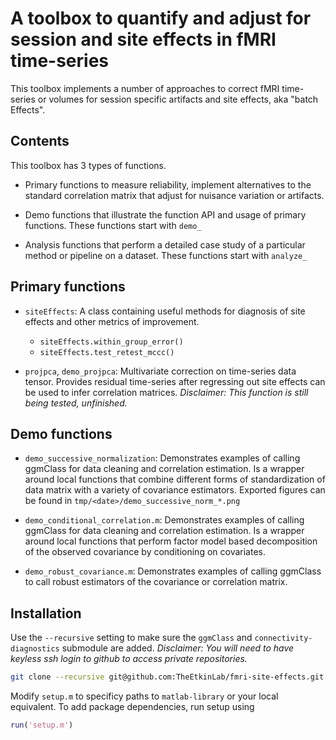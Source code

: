 # A toolbox to quantify and adjust for session and site effects in fMRI time-series

This toolbox implements a number of approaches to correct fMRI time-series or volumes for session specific artifacts and site effects, aka "batch Effects". 


## Contents

This toolbox has 3 types of functions. 

- Primary functions to measure reliability, implement alternatives to the standard correlation matrix that adjust for nuisance variation or artifacts. 

- Demo functions that illustrate the function API and usage of primary functions. These functions start with `demo_`

- Analysis functions that perform a detailed case study of a particular method or pipeline on a dataset. These functions start with `analyze_`

## Primary functions

- `siteEffects`: A class containing useful methods for diagnosis of site effects and other metrics of improvement. 
	- `siteEffects.within_group_error()` 
	- `siteEffects.test_retest_mccc()`

- `projpca`, `demo_projpca`: Multivariate correction on time-series data tensor. Provides residual time-series after regressing out site effects can be used to infer correlation matrices. *Disclaimer: This function is still being tested, unfinished.*

## Demo functions

- `demo_successive_normalization`: Demonstrates examples of calling ggmClass for data cleaning and correlation estimation. Is a wrapper around local functions that combine different forms of standardization of data matrix with a variety of covariance estimators. Exported figures can be found in `tmp/<date>/demo_successive_norm_*.png`

- `demo_conditional_correlation.m`: Demonstrates examples of calling ggmClass for data cleaning and correlation estimation. Is a wrapper around local functions that perform factor model based decomposition of the observed covariance by conditioning on covariates. 

- `demo_robust_covariance.m`: Demonstrates examples of calling ggmClass to call robust estimators of the covariance or correlation matrix. 


## Installation

Use the `--recursive` setting to make sure the `ggmClass` and `connectivity-diagnostics` submodule are added. *Disclaimer: You will need to have keyless ssh login to github to access private repositories.*

```bash
git clone --recursive git@github.com:TheEtkinLab/fmri-site-effects.git
```

Modify `setup.m` to specificy paths to `matlab-library` or your local equivalent. To add package dependencies, run setup using 

```MATLAB
run('setup.m')
```

